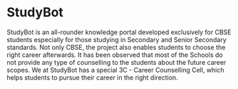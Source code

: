 # StudyBot
StudyBot is an all-rounder knowledge portal developed exclusively for CBSE students especially for those studying in Secondary and Senior Secondary standards. Not only CBSE, the project also enables students to choose the right career afterwards. It has been observed that most of the Schools do not provide any type of counselling to the students about the future career scopes. We at StudyBot has a special 3C - Career Counselling Cell, which helps students to pursue their career in the right direction.
